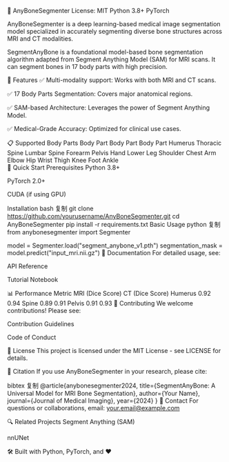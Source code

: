 🦴 AnyBoneSegmenter
License: MIT
Python 3.8+
PyTorch

AnyBoneSegmenter is a deep learning-based medical image segmentation model specialized in accurately segmenting diverse bone structures across MRI and CT modalities.

SegmentAnyBone is a foundational model-based bone segmentation algorithm adapted from Segment Anything Model (SAM) for MRI scans. It can segment bones in 17 body parts with high precision.

🌟 Features
✅ Multi-modality support: Works with both MRI and CT scans.

✅ 17 Body Parts Segmentation: Covers major anatomical regions.

✅ SAM-based Architecture: Leverages the power of Segment Anything Model.

✅ Medical-Grade Accuracy: Optimized for clinical use cases.

📋 Supported Body Parts
Body Part	Body Part	Body Part
Humerus	Thoracic Spine	Lumbar Spine
Forearm	Pelvis	Hand
Lower Leg	Shoulder	Chest
Arm	Elbow	Hip
Wrist	Thigh	Knee
Foot	Ankle	
🚀 Quick Start
Prerequisites
Python 3.8+

PyTorch 2.0+

CUDA (if using GPU)

Installation
bash
复制
git clone https://github.com/yourusername/AnyBoneSegmenter.git
cd AnyBoneSegmenter
pip install -r requirements.txt
Basic Usage
python
复制
from anybonesegmenter import Segmenter

model = Segmenter.load("segment_anybone_v1.pth")
segmentation_mask = model.predict("input_mri.nii.gz")
📖 Documentation
For detailed usage, see:

API Reference

Tutorial Notebook

📊 Performance
Metric	MRI (Dice Score)	CT (Dice Score)
Humerus	0.92	0.94
Spine	0.89	0.91
Pelvis	0.91	0.93
🤝 Contributing
We welcome contributions! Please see:

Contribution Guidelines

Code of Conduct

📜 License
This project is licensed under the MIT License - see LICENSE for details.

📝 Citation
If you use AnyBoneSegmenter in your research, please cite:

bibtex
复制
@article{anybonesegmenter2024,
  title={SegmentAnyBone: A Universal Model for MRI Bone Segmentation},
  author={Your Name},
  journal={Journal of Medical Imaging},
  year={2024}
}
📧 Contact
For questions or collaborations, email: your.email@example.com

🔍 Related Projects
Segment Anything (SAM)

nnUNet

🛠️ Built with Python, PyTorch, and ❤️
